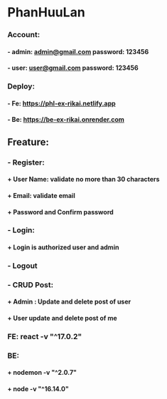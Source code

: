 # PhanHuuLan
### Account: 
#### - admin: admin@gmail.com password: 123456
#### - user: user@gmail.com password: 123456
### Deploy: 
#### - Fe: https://phl-ex-rikai.netlify.app
#### - Be: https://be-ex-rikai.onrender.com
## Freature: 
### - Register: 
#### + User Name: validate no more than 30 characters
#### + Email: validate email
#### + Password and Confirm password
### - Login: 
#### + Login is authorized user and admin
### - Logout
### - CRUD Post: 
#### + Admin : Update and delete post of user
#### + User update and delete post of me 

### FE: react -v  "^17.0.2"
### BE: 
#### + nodemon  -v  "^2.0.7"
#### + node  -v  "^16.14.0"

